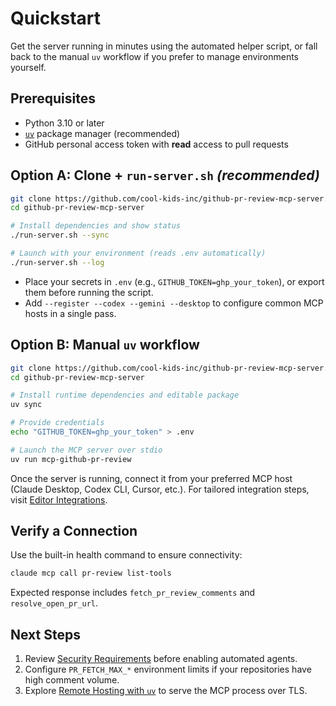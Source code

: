 # Quickstart

Get the server running in minutes using the automated helper script, or fall back to the manual `uv` workflow if you prefer to manage environments yourself.

## Prerequisites

- Python 3.10 or later
- [`uv`](https://docs.astral.sh/uv/) package manager (recommended)
- GitHub personal access token with **read** access to pull requests

## Option A: Clone + `run-server.sh` *(recommended)*

```bash
git clone https://github.com/cool-kids-inc/github-pr-review-mcp-server.git
cd github-pr-review-mcp-server

# Install dependencies and show status
./run-server.sh --sync

# Launch with your environment (reads .env automatically)
./run-server.sh --log
```

- Place your secrets in `.env` (e.g., `GITHUB_TOKEN=ghp_your_token`), or export them before running the script.
- Add `--register --codex --gemini --desktop` to configure common MCP hosts in a single pass.

## Option B: Manual `uv` workflow

```bash
git clone https://github.com/cool-kids-inc/github-pr-review-mcp-server.git
cd github-pr-review-mcp-server

# Install runtime dependencies and editable package
uv sync

# Provide credentials
echo "GITHUB_TOKEN=ghp_your_token" > .env

# Launch the MCP server over stdio
uv run mcp-github-pr-review
```

Once the server is running, connect it from your preferred MCP host (Claude Desktop, Codex CLI, Cursor, etc.). For tailored integration steps, visit [Editor Integrations](../guides/editor-integrations.md).

## Verify a Connection

Use the built-in health command to ensure connectivity:

```bash
claude mcp call pr-review list-tools
```

Expected response includes `fetch_pr_review_comments` and `resolve_open_pr_url`.

## Next Steps

1. Review [Security Requirements](../security/index.md) before enabling automated agents.
2. Configure `PR_FETCH_MAX_*` environment limits if your repositories have high comment volume.
3. Explore [Remote Hosting with `uv`](../guides/remote-uv-endpoint.md) to serve the MCP process over TLS.
